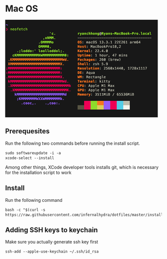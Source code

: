 # Mac OS

![neofetch screenshot](/media/macos.png)

## Prerequesites

Run the following two commands before running the install script.
```
sudo softwareupdate -i -a
xcode-select --install
```
Among other things, XCode developer tools installs git, which is necessary for the installation script to work

## Install
Run the following command
```
bash -c "$(curl -s https://raw.githubusercontent.com/infernalhydra/dotfiles/master/install.sh)"
```

## Adding SSH keys to keychain
Make sure you actually generate ssh key first
```
ssh-add --apple-use-keychain ~/.ssh/id_rsa
```